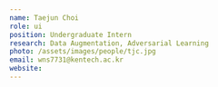 ```yaml
---
name: Taejun Choi
role: ui
position: Undergraduate Intern
research: Data Augmentation, Adversarial Learning
photo: /assets/images/people/tjc.jpg
email: wns7731@kentech.ac.kr
website:
---
```

